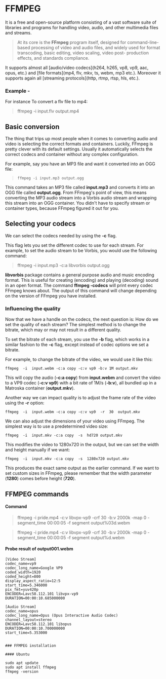 # FFMPEG
It is a free and open-source platform consisting of a vast
software suite of libraries and programs for handling video, audio, and other
multimedia files and streams. 
> At its core is the **FFmpeg** program itself,
designed for command-line-based processing of video and audio files, and
widely used for format transcoding, basic editing, video scaling, video post-
production effects, and standards compliance.

It supports almost all [audio/video codecs](h264, h265, vp8, vp9, aac, opus, etc.) and [file formats](mp4, flv, mkv, ts, webm, mp3 etc.). Moreover it supports again all [streaming protocols](http, rtmp, rtsp, hls, etc.).

### Example -
For instance To convert a flv file to mp4:
>  ffmpeg -i input.flv output.mp4


## Basic conversion
The thing that trips up most people when it comes to converting audio and video is selecting the correct formats and containers. Luckily, FFmpeg is pretty clever with its default settings. Usually it automatically selects the correct codecs and container without any complex configuration.<br />

For example, say you have an MP3 file and want it converted into an OGG file:<br />

> `ffmpeg -i input.mp3 output.ogg` 

This command takes an MP3 file called  **input.mp3**  and converts it into an OGG file called  **output.ogg**. From FFmpeg's point of view, this means converting the MP3 audio stream into a Vorbis audio stream and wrapping this stream into an OGG container. You didn't have to specify stream or container types, because FFmpeg figured it out for you.
## Selecting your codecs
We can select the codecs needed by using the  **-c**  flag.

This flag lets you set the different codec to use for each stream. For example, to set the audio stream to be Vorbis, you would use the following command:
> ffmpeg  -i input.mp3 -c:a libvorbis output.ogg

**libvorbis** package contains a general purpose audio and music encoding format. This is useful for creating (encoding) and playing (decoding) sound in an open format.
The command **ffmpeg -codecs** will print every codec FFmpeg knows about. The output of this command will change depending on the version of FFmpeg you have installed.

### Influencing the quality
Now that we have a handle on the codecs, the next question is: How do we set the quality of each stream?
The simplest method is to change the bitrate, which may or may not result in a different quality. 

To set the bitrate of each stream, you use the  **-b**  flag, which works in a similar fashion to the  **-c**  flag, except instead of codec options we set a bitrate.

For example, to change the bitrate of the video, we would use it like this:

`ffmpeg  -i  input.webm -c:a copy -c:v vp9 -b:v 1M output.mkv`

This will copy the audio (**-c:a copy**) from  **input.webm**  and convert the video to a VP9 codec (**-c:v vp9**) with a bit rate of 1M/s (**-b:v**), all bundled up in a Matroska container (**output.mkv**).

Another way we can impact quality is to adjust the frame rate of the video using the  **-r**  option:

`ffmpeg  -i  input.webm -c:a copy -c:v vp9  -r  30  output.mkv`

We can also adjust the dimensions of your video using FFmpeg. The simplest way is to use a predetermined video size:

`ffmpeg  -i  input.mkv -c:a copy  -s  hd720 output.mkv`

This modifies the video to 1280x720 in the output, but we can set the width and height manually if we want:

`ffmpeg  -i  input.mkv -c:a copy  -s  1280x720 output.mkv`

This produces the exact same output as the earlier command. If we want to set custom sizes in FFmpeg, please remember that the width parameter (**1280**) comes before height (**720**).
## FFMPEG commands
#### Command

> ffmpeg -i pride.mp4 -c:v libvpx-vp9 -crf 30 -b:v 2000k -map 0 -segment_time 00:00:05 -f segment output%03d.webm

> ffmpeg -i pride.mp4 -c:v libvpx-vp9 -crf 30 -b:v 2000k -map 0 -segment_time 00:00:05 -f segment output%d.webm

#### Probe result of output001.webm

```
[Video Stream]
codec_name=vp9
codec_long_name=Google VP9
coded_width=1920
coded_height=800
display_aspect_ratio=12:5
start_time=5.346000
pix_fmt=yuv420p
ENCODER=Lavc58.112.101 libvpx-vp9
DURATION=00:00:10.685000000

[Audio Stream]
codec_name=opus
codec_long_name=Opus (Opus Interactive Audio Codec)
channel_layout=stereo
ENCODER=Lavc58.112.101 libopus
DURATION=00:00:10.700000000
start_time=5.353000


### FFMPEG installation

#### Ubuntu

sudo apt update
sudo apt install ffmpeg
ffmpeg -version

